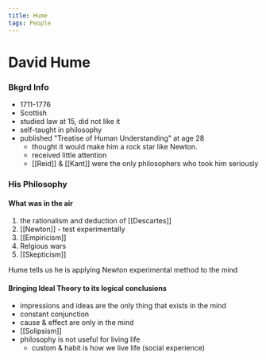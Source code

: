```yaml
---
title: Hume
tags: People
---
```

# David Hume

### Bkgrd Info
- 1711-1776
- Scottish
- studied law at 15, did not like it
- self-taught in philosophy
- published "Treatise of Human Understanding" at age 28
	- thought it would make him a rock star like Newton.
	- received little attention
	- [[Reid]] & [[Kant]] were the only philosophers who took him seriously



### His Philosophy
#### What was in the air
1. the rationalism and deduction of [[Descartes]]
2. [[Newton]] - test experimentally
3. [[Empiricism]]
4. Relgious wars
5. [[Skepticism]]

Hume tells us he is applying Newton experimental method to the mind


#### Bringing Ideal Theory to its logical conclusions
- impressions and ideas are the only thing that exists in the mind
- constant conjunction
- cause & effect are only in the mind
- [[Solipsism]]
- philosophy is not useful for living life
	- custom & habit is how we live life (social experience)